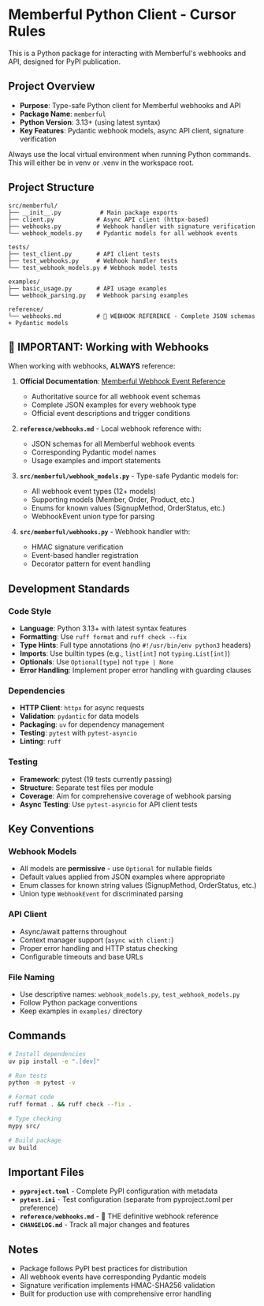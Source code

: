 # Memberful Python Client - Cursor Rules

This is a Python package for interacting with Memberful's webhooks and API, designed for PyPI publication.

## Project Overview

- **Purpose**: Type-safe Python client for Memberful webhooks and API
- **Package Name**: `memberful`
- **Python Version**: 3.13+ (using latest syntax)
- **Key Features**: Pydantic webhook models, async API client, signature verification

Always use the local virtual environment when running Python commands. This will either be in venv or .venv in the workspace root.

## Project Structure

```
src/memberful/
├── __init__.py           # Main package exports
├── client.py            # Async API client (httpx-based)
├── webhooks.py          # Webhook handler with signature verification
└── webhook_models.py    # Pydantic models for all webhook events

tests/
├── test_client.py       # API client tests
├── test_webhooks.py     # Webhook handler tests
└── test_webhook_models.py # Webhook model tests

examples/
├── basic_usage.py       # API usage examples
└── webhook_parsing.py   # Webhook parsing examples

reference/
└── webhooks.md          # 🎯 WEBHOOK REFERENCE - Complete JSON schemas + Pydantic models
```

## 🚨 IMPORTANT: Working with Webhooks

When working with webhooks, **ALWAYS** reference:

1. **Official Documentation**: [Memberful Webhook Event Reference](https://memberful.com/help/custom-development-and-api/webhook-event-reference/)
   - Authoritative source for all webhook event schemas
   - Complete JSON examples for every webhook type
   - Official event descriptions and trigger conditions

2. **`reference/webhooks.md`** - Local webhook reference with:
   - JSON schemas for all Memberful webhook events
   - Corresponding Pydantic model names
   - Usage examples and import statements
   
3. **`src/memberful/webhook_models.py`** - Type-safe Pydantic models for:
   - All webhook event types (12+ models)
   - Supporting models (Member, Order, Product, etc.)
   - Enums for known values (SignupMethod, OrderStatus, etc.)
   - WebhookEvent union type for parsing

4. **`src/memberful/webhooks.py`** - Webhook handler with:
   - HMAC signature verification
   - Event-based handler registration
   - Decorator pattern for event handling

## Development Standards

### Code Style
- **Language**: Python 3.13+ with latest syntax features
- **Formatting**: Use `ruff format` and `ruff check --fix`
- **Type Hints**: Full type annotations (no `#!/usr/bin/env python3` headers)
- **Imports**: Use builtin types (e.g., `list[int]` not `typing.List[int]`)
- **Optionals**: Use `Optional[type]` not `type | None`
- **Error Handling**: Implement proper error handling with guarding clauses

### Dependencies
- **HTTP Client**: `httpx` for async requests
- **Validation**: `pydantic` for data models
- **Packaging**: `uv` for dependency management
- **Testing**: `pytest` with `pytest-asyncio`
- **Linting**: `ruff`

### Testing
- **Framework**: pytest (19 tests currently passing)
- **Structure**: Separate test files per module
- **Coverage**: Aim for comprehensive coverage of webhook parsing
- **Async Testing**: Use `pytest-asyncio` for API client tests

## Key Conventions

### Webhook Models
- All models are **permissive** - use `Optional` for nullable fields
- Default values applied from JSON examples where appropriate
- Enum classes for known string values (SignupMethod, OrderStatus, etc.)
- Union type `WebhookEvent` for discriminated parsing

### API Client
- Async/await patterns throughout
- Context manager support (`async with client:`)
- Proper error handling and HTTP status checking
- Configurable timeouts and base URLs

### File Naming
- Use descriptive names: `webhook_models.py`, `test_webhook_models.py`
- Follow Python package conventions
- Keep examples in `examples/` directory

## Commands

```bash
# Install dependencies
uv pip install -e ".[dev]"

# Run tests
python -m pytest -v

# Format code
ruff format . && ruff check --fix .

# Type checking
mypy src/

# Build package
uv build
```

## Important Files

- **`pyproject.toml`** - Complete PyPI configuration with metadata
- **`pytest.ini`** - Test configuration (separate from pyproject.toml per preference)
- **`reference/webhooks.md`** - 🎯 THE definitive webhook reference
- **`CHANGELOG.md`** - Track all major changes and features

## Notes

- Package follows PyPI best practices for distribution
- All webhook events have corresponding Pydantic models
- Signature verification implements HMAC-SHA256 validation
- Built for production use with comprehensive error handling
